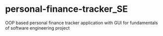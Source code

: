 # personal-finance-tracker_SE
OOP based personal finance tracker application with GUI for fundamentals of software engineering project
